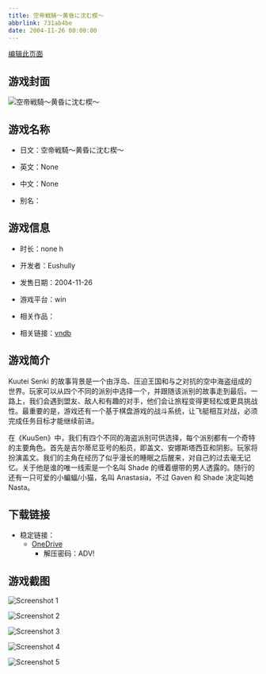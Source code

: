 ```yaml
---
title: 空帝戦騎～黄昏に沈む楔～
abbrlink: 731ab4be
date: 2004-11-26 00:00:00
---
```

[编辑此页面](https://github.com/ACG-3/ADV3-source/blob/main/source/_posts/games/%E7%A9%BA%E5%B8%9D%E6%88%A6%E9%A8%8E%EF%BD%9E%E9%BB%84%E6%98%8F%E3%81%AB%E6%B2%88%E3%82%80%E6%A5%94%EF%BD%9E.md)

## 游戏封面

![空帝戦騎～黄昏に沈む楔～](https://pan.timero.xyz/d/onedrive/img_lib_001/%E7%A9%BA%E5%B8%9D%E6%88%A6%E9%A8%8E%EF%BD%9E%E9%BB%84%E6%98%8F%E3%81%AB%E6%B2%88%E3%82%80%E6%A5%94%EF%BD%9E_cover.avif)


## 游戏名称

- 日文：空帝戦騎～黄昏に沈む楔～
- 英文：None
- 中文：None

- 别名：


## 游戏信息

- 时长：none h
- 开发者：Eushully
- 发售日期：2004-11-26
- 游戏平台：win
- 相关作品：

- 相关链接：[vndb](https://vndb.org/v1191)


## 游戏简介

Kuutei Senki 的故事背景是一个由浮岛、压迫王国和与之对抗的空中海盗组成的世界。玩家可以从四个不同的派别中选择一个，并跟随该派别的故事走到最后。一路上，我们会遇到盟友、敌人和有趣的对手，他们会让旅程变得更轻松或更具挑战性。最重要的是，游戏还有一个基于棋盘游戏的战斗系统，让飞艇相互对战，必须完成任务目标才能继续前进。

在《KuuSen》中，我们有四个不同的海盗派别可供选择，每个派别都有一个奇特的主要角色。首先是吉尔蒂尼亚号的船员，即盖文、安娜斯塔西亚和阴影。玩家将扮演盖文。我们的主角在经历了似乎漫长的睡眠之后醒来，对自己的过去毫无记忆。关于他是谁的唯一线索是一个名叫 Shade 的缠着绷带的男人透露的。随行的还有一只可爱的小蝙蝠/小猫，名叫 Anastasia，不过 Gaven 和 Shade 决定叫她 Nasta。




## 下载链接

- 稳定链接：
    - [OneDrive](https://pan.timero.xyz/onedrive/adv_lib_001/%E7%A9%BA%E5%B8%9D%E6%88%A6%E9%A8%8E%EF%BD%9E%E9%BB%84%E6%98%8F%E3%81%AB%E6%B2%88%E3%82%80%E6%A5%94%EF%BD%9E)
        - 解压密码：ADV!



## 游戏截图


![Screenshot 1](https://pan.timero.xyz/d/onedrive/img_lib_001/%E7%A9%BA%E5%B8%9D%E6%88%A6%E9%A8%8E%EF%BD%9E%E9%BB%84%E6%98%8F%E3%81%AB%E6%B2%88%E3%82%80%E6%A5%94%EF%BD%9E_Screenshot_1.avif)

![Screenshot 2](https://pan.timero.xyz/d/onedrive/img_lib_001/%E7%A9%BA%E5%B8%9D%E6%88%A6%E9%A8%8E%EF%BD%9E%E9%BB%84%E6%98%8F%E3%81%AB%E6%B2%88%E3%82%80%E6%A5%94%EF%BD%9E_Screenshot_2.avif)

![Screenshot 3](https://pan.timero.xyz/d/onedrive/img_lib_001/%E7%A9%BA%E5%B8%9D%E6%88%A6%E9%A8%8E%EF%BD%9E%E9%BB%84%E6%98%8F%E3%81%AB%E6%B2%88%E3%82%80%E6%A5%94%EF%BD%9E_Screenshot_3.avif)

![Screenshot 4](https://pan.timero.xyz/d/onedrive/img_lib_001/%E7%A9%BA%E5%B8%9D%E6%88%A6%E9%A8%8E%EF%BD%9E%E9%BB%84%E6%98%8F%E3%81%AB%E6%B2%88%E3%82%80%E6%A5%94%EF%BD%9E_Screenshot_4.avif)

![Screenshot 5](https://pan.timero.xyz/d/onedrive/img_lib_001/%E7%A9%BA%E5%B8%9D%E6%88%A6%E9%A8%8E%EF%BD%9E%E9%BB%84%E6%98%8F%E3%81%AB%E6%B2%88%E3%82%80%E6%A5%94%EF%BD%9E_Screenshot_5.avif)

